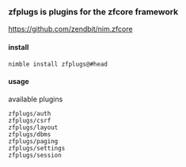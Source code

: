 ### zfplugs is plugins for the zfcore framework
https://github.com/zendbit/nim.zfcore

#### install
```
nimble install zfplugs@#head
```

#### usage
available plugins
```
zfplugs/auth
zfplugs/csrf
zfplugs/layout
zfplugs/dbms
zfplugs/paging
zfplugs/settings
zfplugs/session 
```
